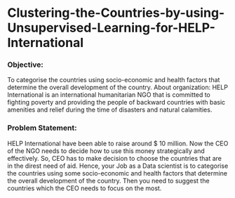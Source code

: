 # Clustering-the-Countries-by-using-Unsupervised-Learning-for-HELP-International
### Objective:
To categorise the countries using socio-economic and health factors that determine the overall development of the country.  About organization: HELP International is an international humanitarian NGO that is committed to fighting poverty and providing the people of backward countries with basic amenities and relief during the time of disasters and natural calamities.  
### Problem Statement: 
HELP International have been able to raise around $ 10 million. Now the CEO of the NGO needs to decide how to use this money strategically and effectively. So, CEO has to make decision to choose the countries that are in the direst need of aid. Hence, your Job as a Data scientist is to categorise the countries using some socio-economic and health factors that determine the overall development of the country. Then you need to suggest the countries which the CEO needs to focus on the most.
